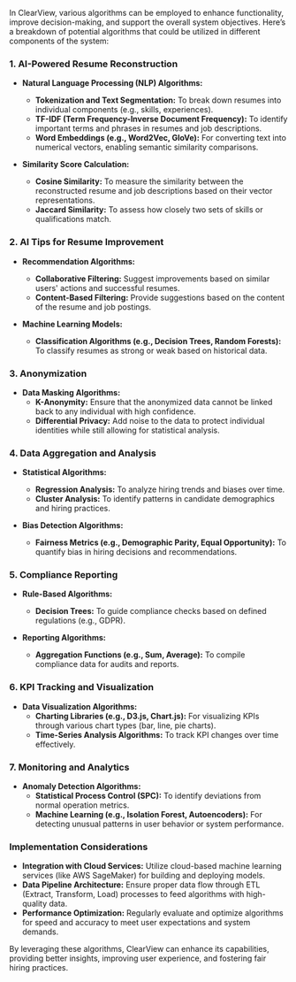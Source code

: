In ClearView, various algorithms can be employed to enhance functionality, improve decision-making, and support the overall system objectives. Here’s a breakdown of potential algorithms that could be utilized in different components of the system:

### 1. **AI-Powered Resume Reconstruction**
   - **Natural Language Processing (NLP) Algorithms:** 
     - **Tokenization and Text Segmentation:** To break down resumes into individual components (e.g., skills, experiences).
     - **TF-IDF (Term Frequency-Inverse Document Frequency):** To identify important terms and phrases in resumes and job descriptions.
     - **Word Embeddings (e.g., Word2Vec, GloVe):** For converting text into numerical vectors, enabling semantic similarity comparisons.

   - **Similarity Score Calculation:**
     - **Cosine Similarity:** To measure the similarity between the reconstructed resume and job descriptions based on their vector representations.
     - **Jaccard Similarity:** To assess how closely two sets of skills or qualifications match.

### 2. **AI Tips for Resume Improvement**
   - **Recommendation Algorithms:**
     - **Collaborative Filtering:** Suggest improvements based on similar users' actions and successful resumes.
     - **Content-Based Filtering:** Provide suggestions based on the content of the resume and job postings.

   - **Machine Learning Models:**
     - **Classification Algorithms (e.g., Decision Trees, Random Forests):** To classify resumes as strong or weak based on historical data.

### 3. **Anonymization**
   - **Data Masking Algorithms:**
     - **K-Anonymity:** Ensure that the anonymized data cannot be linked back to any individual with high confidence.
     - **Differential Privacy:** Add noise to the data to protect individual identities while still allowing for statistical analysis.

### 4. **Data Aggregation and Analysis**
   - **Statistical Algorithms:**
     - **Regression Analysis:** To analyze hiring trends and biases over time.
     - **Cluster Analysis:** To identify patterns in candidate demographics and hiring practices.

   - **Bias Detection Algorithms:**
     - **Fairness Metrics (e.g., Demographic Parity, Equal Opportunity):** To quantify bias in hiring decisions and recommendations.

### 5. **Compliance Reporting**
   - **Rule-Based Algorithms:**
     - **Decision Trees:** To guide compliance checks based on defined regulations (e.g., GDPR).

   - **Reporting Algorithms:**
     - **Aggregation Functions (e.g., Sum, Average):** To compile compliance data for audits and reports.

### 6. **KPI Tracking and Visualization**
   - **Data Visualization Algorithms:**
     - **Charting Libraries (e.g., D3.js, Chart.js):** For visualizing KPIs through various chart types (bar, line, pie charts).
     - **Time-Series Analysis Algorithms:** To track KPI changes over time effectively.

### 7. **Monitoring and Analytics**
   - **Anomaly Detection Algorithms:**
     - **Statistical Process Control (SPC):** To identify deviations from normal operation metrics.
     - **Machine Learning (e.g., Isolation Forest, Autoencoders):** For detecting unusual patterns in user behavior or system performance.

### Implementation Considerations
- **Integration with Cloud Services:** Utilize cloud-based machine learning services (like AWS SageMaker) for building and deploying models.
- **Data Pipeline Architecture:** Ensure proper data flow through ETL (Extract, Transform, Load) processes to feed algorithms with high-quality data.
- **Performance Optimization:** Regularly evaluate and optimize algorithms for speed and accuracy to meet user expectations and system demands.

By leveraging these algorithms, ClearView can enhance its capabilities, providing better insights, improving user experience, and fostering fair hiring practices.
